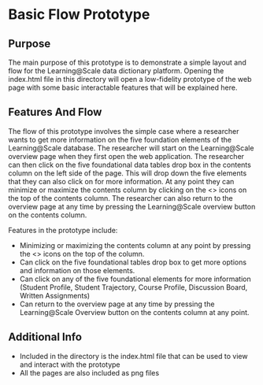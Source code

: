 # Basic Flow Prototype 

## Purpose
The main purpose of this prototype is to demonstrate a simple layout and flow for the Learning@Scale data dictionary platform. Opening the index.html file in this directory will open a low-fidelity prototype of the web page with some basic interactable features that will be explained here.

## Features And Flow

The flow of this prototype involves the simple case where a researcher wants to get more information on the five foundation elements of the Learning@Scale database. The researcher will start on the Learning@Scale overview page when they first open the web application. The researcher can then click on the five foundational data tables drop box in the contents column on the left side of the page. This will drop down the five elements that they can also click on for more information. At any point they can minimize or maximize the contents column by clicking on the <> icons on the top of the contents column. The researcher can also return to the overview page at any time by pressing the Learning@Scale overview button on the contents column. 

Features in the prototype include:

- Minimizing or maximizing the contents column at any point by pressing the <> icons on the top of the column.
- Can click on the five foundational tables drop box to get more options and information on those elements.
- Can click on any of the five foundational elements for more information (Student Profile, Student Trajectory, Course Profile, Discussion Board, Written Assignments) 
- Can return to the overview page at any time by pressing the Learning@Scale Overview button on the contents column at any point.

## Additional Info

- Included in the directory is the index.html file that can be used to view and interact with the prototype
- All the pages are also included as png files
